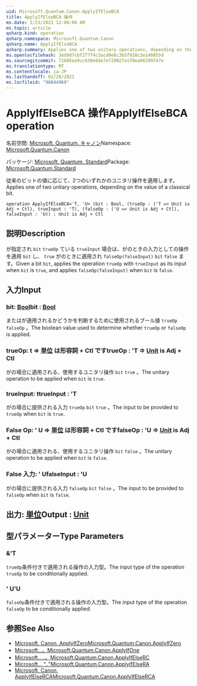 ```yaml
---
uid: Microsoft.Quantum.Canon.ApplyIfElseBCA
title: ApplyIfElseBCA 操作
ms.date: 1/23/2021 12:00:00 AM
ms.topic: article
qsharp.kind: operation
qsharp.namespace: Microsoft.Quantum.Canon
qsharp.name: ApplyIfElseBCA
qsharp.summary: Applies one of two unitary operations, depending on the value of a classical bit.
ms.openlocfilehash: 3ed9d7cbf277f4c3acd0e6c3b5f920c3e140855d
ms.sourcegitcommit: 71605ea9cc630e84e7ef29027e1f0ea06299747e
ms.translationtype: MT
ms.contentlocale: ja-JP
ms.lasthandoff: 01/26/2021
ms.locfileid: "98844968"
---
```

# <a name="applyifelsebca-operation"></a><span data-ttu-id="286b0-102">ApplyIfElseBCA 操作</span><span class="sxs-lookup"><span data-stu-id="286b0-102">ApplyIfElseBCA operation</span></span>

<span data-ttu-id="286b0-103">名前空間: [Microsoft. Quantum. キャノン](xref:Microsoft.Quantum.Canon)</span><span class="sxs-lookup"><span data-stu-id="286b0-103">Namespace: [Microsoft.Quantum.Canon](xref:Microsoft.Quantum.Canon)</span></span>

<span data-ttu-id="286b0-104">パッケージ: [Microsoft. Quantum. Standard](https://nuget.org/packages/Microsoft.Quantum.Standard)</span><span class="sxs-lookup"><span data-stu-id="286b0-104">Package: [Microsoft.Quantum.Standard](https://nuget.org/packages/Microsoft.Quantum.Standard)</span></span>


<span data-ttu-id="286b0-105">従来のビットの値に応じて、2つのいずれかのユニタリ操作を適用します。</span><span class="sxs-lookup"><span data-stu-id="286b0-105">Applies one of two unitary operations, depending on the value of a classical bit.</span></span>

```qsharp
operation ApplyIfElseBCA<'T, 'U> (bit : Bool, (trueOp : ('T => Unit is Adj + Ctl), trueInput : 'T), (falseOp : ('U => Unit is Adj + Ctl), falseInput : 'U)) : Unit is Adj + Ctl
```


## <a name="description"></a><span data-ttu-id="286b0-106">説明</span><span class="sxs-lookup"><span data-stu-id="286b0-106">Description</span></span>

<span data-ttu-id="286b0-107">が指定され `bit` `trueOp` ている `trueInput` 場合は、がのときの入力としての操作を適用 `bit` し、 `true` がのときに適用され `falseOp(falseInput)` `bit` `false` ます。</span><span class="sxs-lookup"><span data-stu-id="286b0-107">Given a bit `bit`, applies the operation `trueOp` with `trueInput` as its input when `bit` is `true`, and applies `falseOp(falseInput)` when `bit` is `false`.</span></span>

## <a name="input"></a><span data-ttu-id="286b0-108">入力</span><span class="sxs-lookup"><span data-stu-id="286b0-108">Input</span></span>

### <a name="bit--bool"></a><span data-ttu-id="286b0-109">bit: [Bool](xref:microsoft.quantum.lang-ref.bool)</span><span class="sxs-lookup"><span data-stu-id="286b0-109">bit : [Bool](xref:microsoft.quantum.lang-ref.bool)</span></span>

<span data-ttu-id="286b0-110">またはが適用されるかどうかを判断するために使用されるブール値 `trueOp` `falseOp` 。</span><span class="sxs-lookup"><span data-stu-id="286b0-110">The boolean value used to determine whether `trueOp` or `falseOp` is applied.</span></span>


### <a name="trueop--t--unit--is-adj--ctl"></a><span data-ttu-id="286b0-111">trueOp: t => [単位](xref:microsoft.quantum.lang-ref.unit)  は形容詞 + Ctl です</span><span class="sxs-lookup"><span data-stu-id="286b0-111">trueOp : 'T => [Unit](xref:microsoft.quantum.lang-ref.unit)  is Adj + Ctl</span></span>

<span data-ttu-id="286b0-112">がの場合に適用される、使用するユニタリ操作 `bit` `true` 。</span><span class="sxs-lookup"><span data-stu-id="286b0-112">The unitary operation to be applied when `bit` is `true`.</span></span>


### <a name="trueinput--t"></a><span data-ttu-id="286b0-113">trueInput: t</span><span class="sxs-lookup"><span data-stu-id="286b0-113">trueInput : 'T</span></span>

<span data-ttu-id="286b0-114">がの場合に提供される入力 `trueOp` `bit` `true` 。</span><span class="sxs-lookup"><span data-stu-id="286b0-114">The input to be provided to `trueOp` when `bit` is `true`.</span></span>


### <a name="falseop--u--unit--is-adj--ctl"></a><span data-ttu-id="286b0-115">False Op: ' U => [単位](xref:microsoft.quantum.lang-ref.unit)  は形容詞 + Ctl です</span><span class="sxs-lookup"><span data-stu-id="286b0-115">falseOp : 'U => [Unit](xref:microsoft.quantum.lang-ref.unit)  is Adj + Ctl</span></span>

<span data-ttu-id="286b0-116">がの場合に適用される、使用するユニタリ操作 `bit` `false` 。</span><span class="sxs-lookup"><span data-stu-id="286b0-116">The unitary operation to be applied when `bit` is `false`.</span></span>


### <a name="falseinput--u"></a><span data-ttu-id="286b0-117">False 入力: ' U</span><span class="sxs-lookup"><span data-stu-id="286b0-117">falseInput : 'U</span></span>

<span data-ttu-id="286b0-118">がの場合に提供される入力 `falseOp` `bit` `false` 。</span><span class="sxs-lookup"><span data-stu-id="286b0-118">The input to be provided to `falseOp` when `bit` is `false`.</span></span>



## <a name="output--unit"></a><span data-ttu-id="286b0-119">出力: [単位](xref:microsoft.quantum.lang-ref.unit)</span><span class="sxs-lookup"><span data-stu-id="286b0-119">Output : [Unit](xref:microsoft.quantum.lang-ref.unit)</span></span>



## <a name="type-parameters"></a><span data-ttu-id="286b0-120">型パラメーター</span><span class="sxs-lookup"><span data-stu-id="286b0-120">Type Parameters</span></span>

### <a name="t"></a><span data-ttu-id="286b0-121">&</span><span class="sxs-lookup"><span data-stu-id="286b0-121">'T</span></span>

<span data-ttu-id="286b0-122">`trueOp`条件付きで適用される操作の入力型。</span><span class="sxs-lookup"><span data-stu-id="286b0-122">The input type of the operation `trueOp` to be conditionally applied.</span></span>
### <a name="u"></a><span data-ttu-id="286b0-123">' U</span><span class="sxs-lookup"><span data-stu-id="286b0-123">'U</span></span>

<span data-ttu-id="286b0-124">`falseOp`条件付きで適用される操作の入力型。</span><span class="sxs-lookup"><span data-stu-id="286b0-124">The input type of the operation `falseOp` to be conditionally applied.</span></span>

## <a name="see-also"></a><span data-ttu-id="286b0-125">参照</span><span class="sxs-lookup"><span data-stu-id="286b0-125">See Also</span></span>

- [<span data-ttu-id="286b0-126">Microsoft. Canon. ApplyIfZero</span><span class="sxs-lookup"><span data-stu-id="286b0-126">Microsoft.Quantum.Canon.ApplyIfZero</span></span>](xref:Microsoft.Quantum.Canon.ApplyIfZero)
- [<span data-ttu-id="286b0-127">Microsoft...。</span><span class="sxs-lookup"><span data-stu-id="286b0-127">Microsoft.Quantum.Canon.ApplyIfOne</span></span>](xref:Microsoft.Quantum.Canon.ApplyIfOne)
- [<span data-ttu-id="286b0-128">Microsoft.....。</span><span class="sxs-lookup"><span data-stu-id="286b0-128">Microsoft.Quantum.Canon.ApplyIfElseRC</span></span>](xref:Microsoft.Quantum.Canon.ApplyIfElseRC)
- [<span data-ttu-id="286b0-129">Microsoft... ".."</span><span class="sxs-lookup"><span data-stu-id="286b0-129">Microsoft.Quantum.Canon.ApplyIfElseRA</span></span>](xref:Microsoft.Quantum.Canon.ApplyIfElseRA)
- [<span data-ttu-id="286b0-130">Microsoft. Canon. ApplyIfElseRCA</span><span class="sxs-lookup"><span data-stu-id="286b0-130">Microsoft.Quantum.Canon.ApplyIfElseRCA</span></span>](xref:Microsoft.Quantum.Canon.ApplyIfElseRCA)